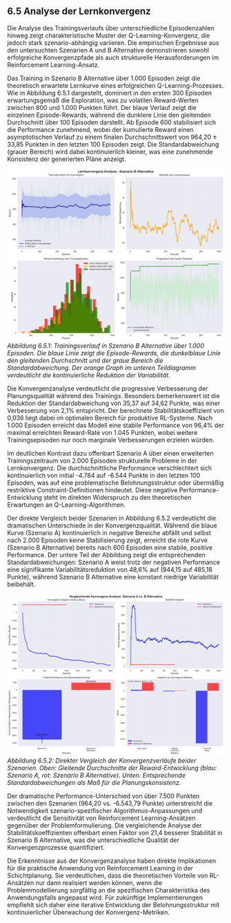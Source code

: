 ## 6.5 Analyse der Lernkonvergenz

Die Analyse des Trainingsverlaufs über unterschiedliche Episodenzahlen hinweg zeigt charakteristische Muster der Q-Learning-Konvergenz, die jedoch stark szenario-abhängig variieren. Die empirischen Ergebnisse aus den untersuchten Szenarien A und B Alternative demonstrieren sowohl erfolgreiche Konvergenzpfade als auch strukturelle Herausforderungen im Reinforcement Learning-Ansatz.

Das Training in Szenario B Alternative über 1.000 Episoden zeigt die theoretisch erwartete Lernkurve eines erfolgreichen Q-Learning-Prozesses. Wie in Abbildung 6.5.1 dargestellt, dominiert in den ersten 300 Episoden erwartungsgemäß die Exploration, was zu volatilen Reward-Werten zwischen 800 und 1.000 Punkten führt. Der blaue Verlauf zeigt die einzelnen Episode-Rewards, während die dunklere Linie den gleitenden Durchschnitt über 100 Episoden darstellt. Ab Episode 600 stabilisiert sich die Performance zunehmend, wobei der kumulierte Reward einen asymptotischen Verlauf zu einem finalen Durchschnittswert von 964,20 ± 33,85 Punkten in den letzten 100 Episoden zeigt. Die Standardabweichung (grauer Bereich) wird dabei kontinuierlich kleiner, was eine zunehmende Konsistenz der generierten Pläne anzeigt.

![Abbildung 6.5.1: Konvergenzanalyse Szenario B Alternative](convergence_szenario_b_alternative.png)
*Abbildung 6.5.1: Trainingsverlauf in Szenario B Alternative über 1.000 Episoden. Die blaue Linie zeigt die Episode-Rewards, die dunkelblaue Linie den gleitenden Durchschnitt und der graue Bereich die Standardabweichung. Der orange Graph im unteren Teildiagramm verdeutlicht die kontinuierliche Reduktion der Variabilität.*

Die Konvergenzanalyse verdeutlicht die progressive Verbesserung der Planungsqualität während des Trainings. Besonders bemerkenswert ist die Reduktion der Standardabweichung von 35,37 auf 34,62 Punkte, was einer Verbesserung von 2,1% entspricht. Der berechnete Stabilitätskoeffizient von 0,036 liegt dabei im optimalen Bereich für produktive RL-Systeme. Nach 1.000 Episoden erreicht das Modell eine stabile Performance von 96,4% der maximal erreichten Reward-Rate von 1.045 Punkten, wobei weitere Trainingsepisoden nur noch marginale Verbesserungen erzielen würden.

Im deutlichen Kontrast dazu offenbart Szenario A über einen erweiterten Trainingszeitraum von 2.000 Episoden strukturelle Probleme in der Lernkonvergenz. Die durchschnittliche Performance verschlechtert sich kontinuierlich von initial -4.784 auf -6.544 Punkte in den letzten 100 Episoden, was auf eine problematische Belohnungsstruktur oder übermäßig restriktive Constraint-Definitionen hindeutet. Diese negative Performance-Entwicklung steht im direkten Widerspruch zu den theoretischen Erwartungen an Q-Learning-Algorithmen.

Der direkte Vergleich beider Szenarien in Abbildung 6.5.2 verdeutlicht die dramatischen Unterschiede in der Konvergenzqualität. Während die blaue Kurve (Szenario A) kontinuierlich in negative Bereiche abfällt und selbst nach 2.000 Episoden keine Stabilisierung zeigt, erreicht die rote Kurve (Szenario B Alternative) bereits nach 600 Episoden eine stabile, positive Performance. Der untere Teil der Abbildung zeigt die entsprechenden Standardabweichungen: Szenario A weist trotz der negativen Performance eine signifikante Variabilitätsreduktion von 48,6% auf (944,15 auf 485,18 Punkte), während Szenario B Alternative eine konstant niedrige Variabilität beibehält.

![Abbildung 6.5.2: Vergleichende Konvergenzanalyse](convergence_comparison.png)
*Abbildung 6.5.2: Direkter Vergleich der Konvergenzverläufe beider Szenarien. Oben: Gleitende Durchschnitte der Reward-Entwicklung (blau: Szenario A, rot: Szenario B Alternative). Unten: Entsprechende Standardabweichungen als Maß für die Planungskonsistenz.*

Der dramatische Performance-Unterschied von über 7.500 Punkten zwischen den Szenarien (964,20 vs. -6.543,79 Punkte) unterstreicht die Notwendigkeit szenario-spezifischer Algorithmus-Anpassungen und verdeutlicht die Sensitivität von Reinforcement Learning-Ansätzen gegenüber der Problemformulierung. Die vergleichende Analyse der Stabilitätskoeffizienten offenbart einen Faktor von 21,4 besserer Stabilität in Szenario B Alternative, was die unterschiedliche Qualität der Konvergenzprozesse quantifiziert.

Die Erkenntnisse aus der Konvergenzanalyse haben direkte Implikationen für die praktische Anwendung von Reinforcement Learning in der Schichtplanung. Sie verdeutlichen, dass die theoretischen Vorteile von RL-Ansätzen nur dann realisiert werden können, wenn die Problemmodellierung sorgfältig an die spezifischen Charakteristika des Anwendungsfalls angepasst wird. Für zukünftige Implementierungen empfiehlt sich daher eine iterative Entwicklung der Belohnungsstruktur mit kontinuierlicher Überwachung der Konvergenz-Metriken.